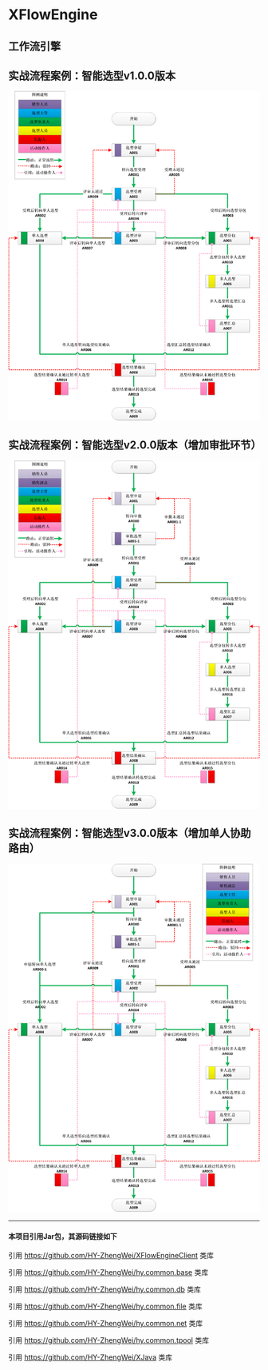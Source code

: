 # XFlowEngine

工作流引擎
------



实战流程案例：智能选型v1.0.0版本
------
![image](test/org/hy/xflow/engine/junit/S001_XX/db/流程模板v1.0.0/选型工作流.png)



实战流程案例：智能选型v2.0.0版本（增加审批环节）
------
![image](test/org/hy/xflow/engine/junit/S001_XX/db/流程模板v2.0.0/选型工作流.png)



实战流程案例：智能选型v3.0.0版本（增加单人协助路由）
------
![image](test/org/hy/xflow/engine/junit/S001_XX/db/流程模板v3.0.0/选型工作流.png)



---
#### 本项目引用Jar包，其源码链接如下
引用 https://github.com/HY-ZhengWei/XFlowEngineClient 类库

引用 https://github.com/HY-ZhengWei/hy.common.base 类库

引用 https://github.com/HY-ZhengWei/hy.common.db 类库

引用 https://github.com/HY-ZhengWei/hy.common.file 类库

引用 https://github.com/HY-ZhengWei/hy.common.net 类库

引用 https://github.com/HY-ZhengWei/hy.common.tpool 类库

引用 https://github.com/HY-ZhengWei/XJava 类库
